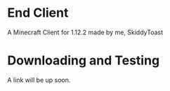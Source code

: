 # End Client
A Minecraft Client for 1.12.2 made by me, SkiddyToast

# Downloading and Testing
A link will be up soon.

